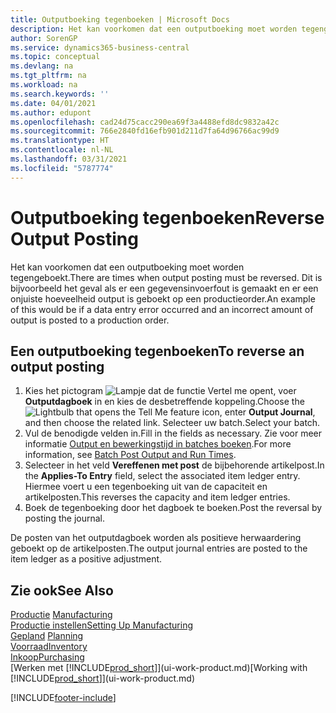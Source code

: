 ```yaml
---
title: Outputboeking tegenboeken | Microsoft Docs
description: Het kan voorkomen dat een outputboeking moet worden tegengeboekt. Dit is bijvoorbeeld het geval als er een gegevensinvoerfout is gemaakt en er een onjuiste hoeveelheid output is geboekt op een productieorder.
author: SorenGP
ms.service: dynamics365-business-central
ms.topic: conceptual
ms.devlang: na
ms.tgt_pltfrm: na
ms.workload: na
ms.search.keywords: ''
ms.date: 04/01/2021
ms.author: edupont
ms.openlocfilehash: cad24d75cacc290ea69f3a4488efd8dc9832a42c
ms.sourcegitcommit: 766e2840fd16efb901d211d7fa64d96766ac99d9
ms.translationtype: HT
ms.contentlocale: nl-NL
ms.lasthandoff: 03/31/2021
ms.locfileid: "5787774"
---
```

# <a name="reverse-output-posting"></a><span data-ttu-id="37e19-104">Outputboeking tegenboeken</span><span class="sxs-lookup"><span data-stu-id="37e19-104">Reverse Output Posting</span></span>
<span data-ttu-id="37e19-105">Het kan voorkomen dat een outputboeking moet worden tegengeboekt.</span><span class="sxs-lookup"><span data-stu-id="37e19-105">There are times when output posting must be reversed.</span></span> <span data-ttu-id="37e19-106">Dit is bijvoorbeeld het geval als er een gegevensinvoerfout is gemaakt en er een onjuiste hoeveelheid output is geboekt op een productieorder.</span><span class="sxs-lookup"><span data-stu-id="37e19-106">An example of this would be if a data entry error occurred and an incorrect amount of output is posted to a production order.</span></span>  

## <a name="to-reverse-an-output-posting"></a><span data-ttu-id="37e19-107">Een outputboeking tegenboeken</span><span class="sxs-lookup"><span data-stu-id="37e19-107">To reverse an output posting</span></span>  
1.  <span data-ttu-id="37e19-108">Kies het pictogram ![Lampje dat de functie Vertel me opent](media/ui-search/search_small.png "Vertel me wat u wilt doen"), voer **Outputdagboek** in en kies de desbetreffende koppeling.</span><span class="sxs-lookup"><span data-stu-id="37e19-108">Choose the ![Lightbulb that opens the Tell Me feature](media/ui-search/search_small.png "Tell me what you want to do") icon, enter **Output Journal**, and then choose the related link.</span></span> <span data-ttu-id="37e19-109">Selecteer uw batch.</span><span class="sxs-lookup"><span data-stu-id="37e19-109">Select your batch.</span></span>  
2. <span data-ttu-id="37e19-110">Vul de benodigde velden in.</span><span class="sxs-lookup"><span data-stu-id="37e19-110">Fill in the fields as necessary.</span></span> <span data-ttu-id="37e19-111">Zie voor meer informatie [Output en bewerkingstijd in batches boeken](production-how-to-post-output-quantity.md).</span><span class="sxs-lookup"><span data-stu-id="37e19-111">For more information, see [Batch Post Output and Run Times](production-how-to-post-output-quantity.md).</span></span>
3.  <span data-ttu-id="37e19-112">Selecteer in het veld **Vereffenen met post** de bijbehorende artikelpost.</span><span class="sxs-lookup"><span data-stu-id="37e19-112">In the **Applies-To Entry** field, select the associated item ledger entry.</span></span> <span data-ttu-id="37e19-113">Hiermee voert u een tegenboeking uit van de capaciteit en artikelposten.</span><span class="sxs-lookup"><span data-stu-id="37e19-113">This reverses the capacity and item ledger entries.</span></span>  
4. <span data-ttu-id="37e19-114">Boek de tegenboeking door het dagboek te boeken.</span><span class="sxs-lookup"><span data-stu-id="37e19-114">Post the reversal by posting the journal.</span></span>  

<span data-ttu-id="37e19-115">De posten van het outputdagboek worden als positieve herwaardering geboekt op de artikelposten.</span><span class="sxs-lookup"><span data-stu-id="37e19-115">The output journal entries are posted to the item ledger as a positive adjustment.</span></span>  

## <a name="see-also"></a><span data-ttu-id="37e19-116">Zie ook</span><span class="sxs-lookup"><span data-stu-id="37e19-116">See Also</span></span>  
 <span data-ttu-id="37e19-117">[Productie](production-manage-manufacturing.md)  </span><span class="sxs-lookup"><span data-stu-id="37e19-117">[Manufacturing](production-manage-manufacturing.md)  </span></span>  
 [<span data-ttu-id="37e19-118">Productie instellen</span><span class="sxs-lookup"><span data-stu-id="37e19-118">Setting Up Manufacturing</span></span>](production-configure-production-processes.md)  
 <span data-ttu-id="37e19-119">[Gepland](production-planning.md)    </span><span class="sxs-lookup"><span data-stu-id="37e19-119">[Planning](production-planning.md)    </span></span>  
 [<span data-ttu-id="37e19-120">Voorraad</span><span class="sxs-lookup"><span data-stu-id="37e19-120">Inventory</span></span>](inventory-manage-inventory.md)  
 [<span data-ttu-id="37e19-121">Inkoop</span><span class="sxs-lookup"><span data-stu-id="37e19-121">Purchasing</span></span>](purchasing-manage-purchasing.md)  
 <span data-ttu-id="37e19-122">[Werken met [!INCLUDE[prod_short](includes/prod_short.md)]](ui-work-product.md)</span><span class="sxs-lookup"><span data-stu-id="37e19-122">[Working with [!INCLUDE[prod_short](includes/prod_short.md)]](ui-work-product.md)</span></span>  


[!INCLUDE[footer-include](includes/footer-banner.md)]